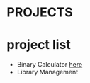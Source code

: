 # PROJECTS
# project list
* Binary Calculator <a href=https://prabhatchanchal.github.io/PROJECTS/Binary%20Calculator/index.html>here</a>
* Library Management

